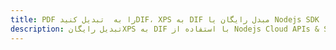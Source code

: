 ---title: PDF را به  تبدیل کنیدDIF، XPS به DIF مبدل رایگان یا Nodejs SDKdescription: تبدیل رایگانXPS به DIF با استفاده از Nodejs Cloud APIs & SDK همچنین اسناد PDF را در Cloud ایجاد، ویرایش و رندر کنید.---